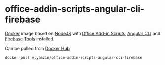 # office-addin-scripts-angular-cli-firebase

[Docker]((https://www.docker.com/)) image based on [NodeJS](https://nodejs.org) with [Office Add-in Scripts](https://github.com/OfficeDev/Office-Addin-Scripts), [Angular CLI](https://github.com/angular/angular-cli) and [Firebase Tools](https://github.com/firebase/firebase-tools) installed.

Can be pulled from [Docker Hub](https://hub.docker.com/r/vlyamzin/office-addin-scripts-angular-cli-firebase/) 
```docker
docker pull vlyamzin/office-addin-scripts-angular-cli-firebase
```